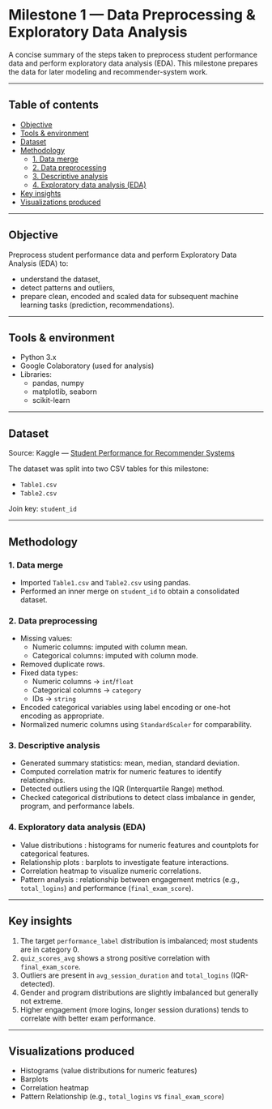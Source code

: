 # Milestone 1 — Data Preprocessing & Exploratory Data Analysis

A concise summary of the steps taken to preprocess student performance data and perform exploratory data analysis (EDA). This milestone prepares the data for later modeling and recommender-system work.

---

## Table of contents
- [Objective](#objective)
- [Tools & environment](#tools--environment)
- [Dataset](#dataset)
- [Methodology](#methodology)
  - [1. Data merge](#1-data-merge)
  - [2. Data preprocessing](#2-data-preprocessing)
  - [3. Descriptive analysis](#3-descriptive-analysis)
  - [4. Exploratory data analysis (EDA)](#4-exploratory-data-analysis-eda)
- [Key insights](#key-insights)
- [Visualizations produced](#visualizations-produced)

---

## Objective
Preprocess student performance data and perform Exploratory Data Analysis (EDA) to:
- understand the dataset,
- detect patterns and outliers,
- prepare clean, encoded and scaled data for subsequent machine learning tasks (prediction, recommendations).

---

## Tools & environment
- Python 3.x
- Google Colaboratory (used for analysis)
- Libraries:
  - pandas, numpy
  - matplotlib, seaborn
  - scikit-learn

---

## Dataset
Source: Kaggle — [Student Performance for Recommender Systems](https://www.kaggle.com/datasets/rodrigotertulino/student-performance-for-recommender-systems)

The dataset was split into two CSV tables for this milestone:
- `Table1.csv`
- `Table2.csv` 

Join key: `student_id`

---

## Methodology

### 1. Data merge
- Imported `Table1.csv` and `Table2.csv` using pandas.
- Performed an inner merge on `student_id` to obtain a consolidated dataset.

### 2. Data preprocessing
- Missing values:
  - Numeric columns: imputed with column mean.
  - Categorical columns: imputed with column mode.
- Removed duplicate rows.
- Fixed data types:
  - Numeric columns → `int`/`float`
  - Categorical columns → `category`
  - IDs → `string`
- Encoded categorical variables using label encoding or one-hot encoding as appropriate.
- Normalized numeric columns using `StandardScaler` for comparability.

### 3. Descriptive analysis
- Generated summary statistics: mean, median, standard deviation.
- Computed correlation matrix for numeric features to identify relationships.
- Detected outliers using the IQR (Interquartile Range) method.
- Checked categorical distributions to detect class imbalance in gender, program, and performance labels.

### 4. Exploratory data analysis (EDA)
- Value distributions : histograms for numeric features and countplots for categorical features.
- Relationship plots :  barplots to investigate feature interactions.
- Correlation heatmap to visualize numeric correlations.
- Pattern analysis : relationship between engagement metrics (e.g., `total_logins`) and performance (`final_exam_score`).

---

## Key insights
1. The target `performance_label` distribution is imbalanced; most students are in category 0.
2. `quiz_scores_avg` shows a strong positive correlation with `final_exam_score`.
3. Outliers are present in `avg_session_duration` and `total_logins` (IQR-detected).
4. Gender and program distributions are slightly imbalanced but generally not extreme.
5. Higher engagement (more logins, longer session durations) tends to correlate with better exam performance.

---

## Visualizations produced
- Histograms (value distributions for numeric features)
- Barplots 
- Correlation heatmap
- Pattern Relationship (e.g., `total_logins` vs `final_exam_score`)


